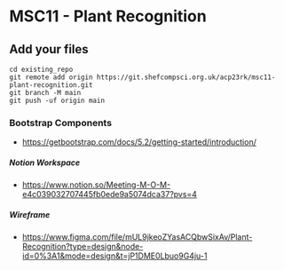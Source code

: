 # MSC11 - Plant Recognition

## Add your files
```
cd existing_repo
git remote add origin https://git.shefcompsci.org.uk/acp23rk/msc11-plant-recognition.git
git branch -M main
git push -uf origin main
```
### Bootstrap Components

- https://getbootstrap.com/docs/5.2/getting-started/introduction/

##### Notion Workspace

- https://www.notion.so/Meeting-M-O-M-e4c039032707445fb0ede9a5074dca37?pvs=4


##### Wireframe

- https://www.figma.com/file/mUL9jkeoZYasACQbwSixAv/Plant-Recognition?type=design&node-id=0%3A1&mode=design&t=jP1DME0Lbuo9G4ju-1
